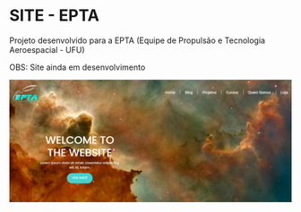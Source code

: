 # SITE - EPTA

Projeto desenvolvido para a EPTA (Equipe de Propulsão e Tecnologia Aeroespacial - UFU)

OBS: Site ainda em desenvolvimento

![](imagens/home.png)
